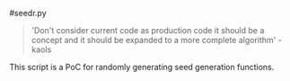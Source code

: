 #seedr.py

> 'Don't consider current code as production code it should be a concept and it
> should be expanded to a more complete algorithm' - kaols

This script is a PoC for randomly generating seed generation functions.
